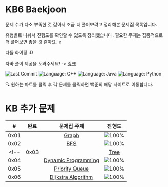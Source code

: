 # KB6 Baekjoon

문제 수가 다소 부족한 것 같아서 조금 더 풀어보려고 정리해본 문제집 목록입니다.

유형별로 나눠서 진행도를 확인할 수 있도록 정리했습니다. 필요한 주제는 집중적으로 더 풀어보면 좋을 것 같아요. ✊

다들 화이팅 :D

자바 풀이 제공을 도와주세요! ->
[링크](../docs/solution-request.md)


![Last Commit](https://img.shields.io/github/last-commit/AshtonSW/Algorithm-Practice)
![Language: C++](https://img.shields.io/badge/Language-C++-blue?logo=c%2B%2B&logoColor=white)
![Language: Java](https://img.shields.io/badge/Language-Java-red?logo=java&logoColor=white)
![Language: Python](https://img.shields.io/badge/Language-Python-yellow?logo=python&logoColor=black)


🔍 원하는 파트를 클릭 후 각 문제를 클릭하면 백준의 해당 사이트로 이동합니다.

# KB 추가 문제
| # | 완료 | 문제집 주제 | 진행도 |
| :--: | :--: | :--: | :--: |
| 0x01 | |[Graph](workbook/0x01_graph.md) | ![100%](https://progress-bar.xyz/0/?scale=8&title=progress&width=500&color=babaca&suffix=/8) |
| 0x02 | |[BFS](workbook/0x02_bfs.md) | ![100%](https://progress-bar.xyz/0/?scale=11&title=progress&width=500&color=babaca&suffix=/11) |
<!-- | 0x03 | |[Tree](workbook/0x15_Tree.md) | ![100%](https://progress-bar.xyz/2/?scale=13&title=progress&width=500&color=babaca&suffix=/13) |
| 0x04 | |[Dynamic Programming](workbook/0x0D_DynamicProgramming.md) | ![100%](https://progress-bar.xyz/20/?scale=44&title=progress&width=500&color=babaca&suffix=/44) |
| 0x05 | |[Priority Queue](workbook/0x0F_PriorityQueue.md) | ![100%](https://progress-bar.xyz/3/?scale=8&title=progress&width=500&color=babaca&suffix=/8) |
| 0x06 | |[Dijkstra Algorithm](workbook/0x19_DijkstraAlgorithm.md) | ![100%](https://progress-bar.xyz/0/?scale=14&title=progress&width=500&color=babaca&suffix=/14) | -->
